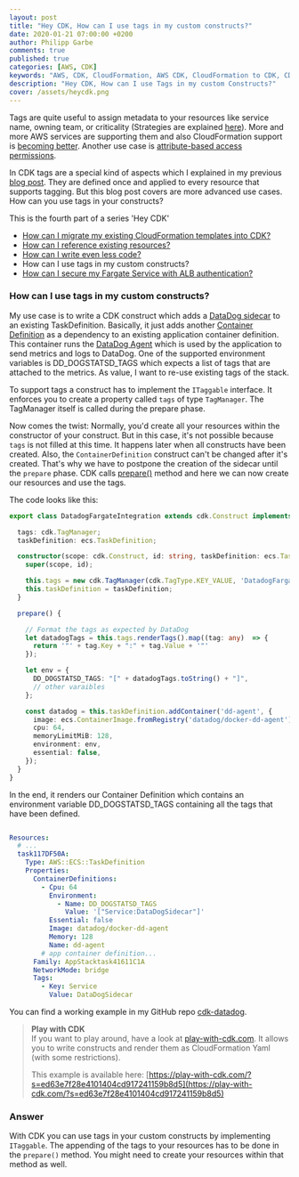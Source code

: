 ```yaml
---
layout: post
title: "Hey CDK, How can I use tags in my custom constructs?"
date: 2020-01-21 07:00:00 +0200
author: Philipp Garbe
comments: true
published: true
categories: [AWS, CDK]
keywords: "AWS, CDK, CloudFormation, AWS CDK, CloudFormation to CDK, CDK GetAtt, CDK Inheritance, CDK Aspects, CDK Composition, Tags, Tagging"
description: "Hey CDK, How can I use Tags in my custom Constructs?"
cover: /assets/heycdk.png
---
```


Tags are quite useful to assign metadata to your resources like service name, owning team, or criticality (Strategies are explained [here](https://aws.amazon.com/answers/account-management/aws-tagging-strategies/)). More and more AWS services are supporting them and also CloudFormation support is [becoming better](https://github.com/aws-cloudformation/aws-cloudformation-coverage-roadmap/issues/228). Another use case is [attribute-based access permissions](https://docs.aws.amazon.com/IAM/latest/UserGuide/access_tags.html).

In CDK tags are a special kind of aspects which I explained in my previous [blog post](/blog/2019/10/01/hey-cdk-how-to-write-less-code/). They are defined once and applied to every resource that supports tagging. But this blog post covers are more advanced use cases. How can you use tags in your constructs?


This is the fourth part of a series 'Hey CDK'
- [How can I migrate my existing CloudFormation templates into CDK?](/blog/2019/09/11/hey-cdk-how-to-migrate/)
- [How can I reference existing resources?](/blog/2019/09/20/hey-cdk-how-to-use-existing-resources/)
- [How can I write even less code?](/blog/2019/10/01/hey-cdk-how-to-write-less-code/)
- How can I use tags in my custom constructs?
- [How can I secure my Fargate Service with ALB authentication?](/blog/2020/05/27/hey-cdk-how-to-oidc-alb-fargate/)


### How can I use tags in my custom constructs?
My use case is to write a CDK construct which adds a [DataDog sidecar](https://www.datadoghq.com/blog/monitor-aws-fargate/) to an existing TaskDefinition. Basically, it just adds another [Container Definition](https://docs.aws.amazon.com/cdk/api/latest/docs/@aws-cdk_aws-ecs.ContainerDefinition.html) as a dependency to an existing application container definition. This container runs the [DataDog Agent](https://github.com/DataDog/datadog-agent) which is used by the application to send metrics and logs to DataDog. One of the supported environment variables is DD_DOGSTATSD_TAGS which expects a list of tags that are attached to the metrics. As value, I want to re-use existing tags of the stack. 

To support tags a construct has to implement the `ITaggable` interface. It enforces you to create a property called `tags` of type `TagManager`. The TagManager itself is called during the prepare phase.

Now comes the twist: Normally, you'd create all your resources within the constructor of your construct. But in this case, it's not possible because `tags` is not filled at this time. It happens later when all constructs have been created. Also, the `ContainerDefinition` construct can't be changed after it's created. That's why we have to postpone the creation of the sidecar until the `prepare` phase. CDK calls [prepare()](https://docs.aws.amazon.com/cdk/api/latest/docs/@aws-cdk_core.Construct.html#protected-prepare) method and here we can now create our resources and use the tags.

The code looks like this:

```typescript
export class DatadogFargateIntegration extends cdk.Construct implements cdk.ITaggable {

  tags: cdk.TagManager; 
  taskDefinition: ecs.TaskDefinition;

  constructor(scope: cdk.Construct, id: string, taskDefinition: ecs.TaskDefinition) {
    super(scope, id);

    this.tags = new cdk.TagManager(cdk.TagType.KEY_VALUE, 'DatadogFargateIntegration');
    this.taskDefinition = taskDefinition;
  }

  prepare() {

    // Format the tags as expected by DataDog
    let datadogTags = this.tags.renderTags().map((tag: any)  => {
      return '"' + tag.Key + ":" + tag.Value + '"'
    });

    let env = {
      DD_DOGSTATSD_TAGS: "[" + datadogTags.toString() + "]",
      // other varaibles
    };

    const datadog = this.taskDefinition.addContainer('dd-agent', {
      image: ecs.ContainerImage.fromRegistry('datadog/docker-dd-agent'),
      cpu: 64,
      memoryLimitMiB: 128,
      environment: env,
      essential: false,
    });
  }
}

```

In the end, it renders our Container Definition which contains an environment variable DD_DOGSTATSD_TAGS containing all the tags that have been defined. 

```yaml

Resources:
  # ...
  task117DF50A:
    Type: AWS::ECS::TaskDefinition
    Properties:
      ContainerDefinitions:
        - Cpu: 64
          Environment:
            - Name: DD_DOGSTATSD_TAGS
              Value: '["Service:DataDogSidecar"]'
          Essential: false
          Image: datadog/docker-dd-agent
          Memory: 128
          Name: dd-agent
        # app container definition...
      Family: AppStacktask41611C1A
      NetworkMode: bridge
      Tags:
        - Key: Service
          Value: DataDogSidecar

```

You can find a working example in my GitHub repo [cdk-datadog](https://github.com/pgarbe/cdk-datadog).


> __Play with CDK__  
> If you want to play around, have a look at [play-with-cdk.com](https://play-with-cdk.com). It allows you to write constructs and render them as CloudFormation Yaml (with some restrictions).  
>   
> This example is available here: [https://play-with-cdk.com/?s=ed63e7f28e4101404cd917241159b8d5](https://play-with-cdk.com/?s=ed63e7f28e4101404cd917241159b8d5)


### Answer
With CDK you can use tags in your custom constructs by implementing `ITaggable`. The appending of the tags to your resources has to be done in the `prepare()` method. You might need to create your resources within that method as well.

